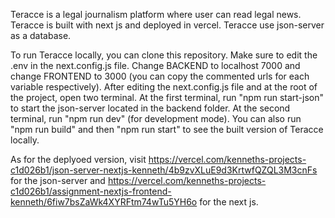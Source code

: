 Teracce is a legal journalism platform where user can read legal news. Teracce is built with next js and deployed in vercel. Teracce use json-server as a database.

To run Teracce locally, you can clone this repository. Make sure to edit the .env in the next.config.js file. Change BACKEND to localhost 7000 and change FRONTEND to 3000 (you can copy the commented urls for each variable respectively). After editing the next.config.js file and at the root of the project, open two terminal. At the first terminal, run "npm run start-json" to start the json-server located in the backend folder. At the second terminal, run "npm run dev" (for development mode). You can also run "npm run build" and then "npm run start" to see the built version of Teracce locally.

As for the deplyoed version, visit https://vercel.com/kenneths-projects-c1d026b1/json-server-nextjs-kenneth/4b9zvXLuE9d3KrtwfQZQL3M3cnFs for the json-server and https://vercel.com/kenneths-projects-c1d026b1/assignment-nextjs-frontend-kenneth/6fiw7bsZaWk4XYRFtm74wTu5YH6o for the next js.
